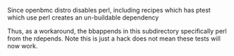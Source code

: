 Since openbmc distro disables perl, including recipes which
has ptest which use perl creates an un-buildable dependency

Thus, as a workaround, the bbappends in this subdirectory
specifically perl from the rdepends. Note this is just a hack
does not mean these tests will now work.
